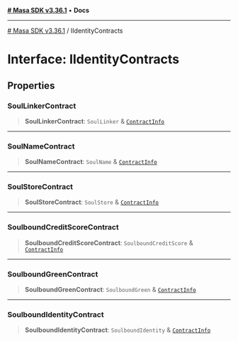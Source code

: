 [**# Masa SDK v3.36.1**](../README.md) • **Docs**

***

[# Masa SDK v3.36.1](../globals.md) / IIdentityContracts

# Interface: IIdentityContracts

## Properties

### SoulLinkerContract

> **SoulLinkerContract**: `SoulLinker` & [`ContractInfo`](ContractInfo.md)

***

### SoulNameContract

> **SoulNameContract**: `SoulName` & [`ContractInfo`](ContractInfo.md)

***

### SoulStoreContract

> **SoulStoreContract**: `SoulStore` & [`ContractInfo`](ContractInfo.md)

***

### SoulboundCreditScoreContract

> **SoulboundCreditScoreContract**: `SoulboundCreditScore` & [`ContractInfo`](ContractInfo.md)

***

### SoulboundGreenContract

> **SoulboundGreenContract**: `SoulboundGreen` & [`ContractInfo`](ContractInfo.md)

***

### SoulboundIdentityContract

> **SoulboundIdentityContract**: `SoulboundIdentity` & [`ContractInfo`](ContractInfo.md)
